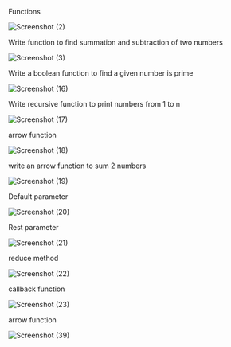 Functions

![Screenshot (2)](https://github.com/user-attachments/assets/85d07c22-c75b-44d5-87c4-edcd9646d284)

Write function to find summation and subtraction of two numbers

![Screenshot (3)](https://github.com/user-attachments/assets/50fb5c5a-19d5-496f-a690-88a2c34ae3a4)

Write a boolean function to find a given number is prime

![Screenshot (16)](https://github.com/user-attachments/assets/345ad580-216f-41d7-9be7-dc0c7cb2ad50)

Write recursive function to print numbers from 1 to n

![Screenshot (17)](https://github.com/user-attachments/assets/0cd2d427-885c-4ef1-8262-d59c3a052c5a)

arrow function

![Screenshot (18)](https://github.com/user-attachments/assets/75e9d072-b23b-4aa8-93be-2af388117ad1)

write an arrow function to sum 2 numbers

![Screenshot (19)](https://github.com/user-attachments/assets/0af4d9e0-a86f-4241-b910-47111b0b80fa)

Default parameter

![Screenshot (20)](https://github.com/user-attachments/assets/041cc6a1-540f-4b38-97c0-28c2431f547f)

Rest parameter

![Screenshot (21)](https://github.com/user-attachments/assets/078ef42e-03ae-425e-b21d-7c8bf40db163)

reduce method

![Screenshot (22)](https://github.com/user-attachments/assets/e04b142f-0643-4a8a-aa17-f88ad9f0f10e)

callback function

![Screenshot (23)](https://github.com/user-attachments/assets/643a44f2-a982-4eee-ab26-6fef35080c81)

arrow function

![Screenshot (39)](https://github.com/user-attachments/assets/9a306ab0-e7ad-4e57-b339-a5da348f6640)




